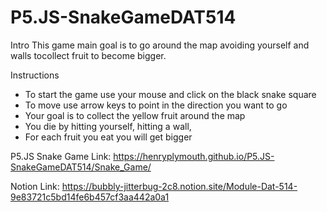 # P5.JS-SnakeGameDAT514
Intro
This game main goal is to go around the map avoiding yourself and walls tocollect fruit to become bigger.

Instructions
* To start the game use your mouse and click on the black snake square
* To move use arrow keys to point in the direction you want to go 
* Your goal is to collect the yellow fruit around the map
* You die by hitting yourself, hitting a wall,
* For each fruit you eat you will get bigger

P5.JS Snake Game Link: https://henryplymouth.github.io/P5.JS-SnakeGameDAT514/Snake_Game/

Notion Link: https://bubbly-jitterbug-2c8.notion.site/Module-Dat-514-9e83721c5bd14fe6b457cf3aa442a0a1

